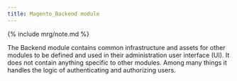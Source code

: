```yaml
---
title: Magento_Backend module
---
```


{% include mrg/note.md %}

The Backend module contains common infrastructure and assets for other modules to be defined and used in their
administration user interface (UI). It does not contain anything specific to other modules. Among many things it
handles the logic of authenticating and authorizing users.

